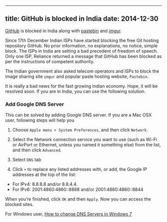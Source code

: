 ----
title: GitHub is blocked in India
date:   2014-12-30
----

[GitHub](https://github.com/) is blocked in India along with [pastebin](http://pastebin.com/) and [imgur](http://imgur.com/).

Since 17th December Indian ISPs have started blocking the free Git hosting
repository GitHub. No prior information, no explanations, no notice,
simple block. The ISPs in India are setting a bad precedent of freedom of speech.
Only one ISP, Reliance returned a message that GitHub has been blocked as per the
instructions of competent authority.

The Indian government also asked telecom operators and ISPs to block the
image sharing site `imgur` and popular paste hosting website, `Pastebin`.

It is really a bad news for the fast growing Indian economy.
Hope, it will be resolved soon. If you are in India, you can use the following solution.

### Add Google DNS Server

This can be solved by adding Google DNS server. If you are a Mac OSX user,
following steps will help you

1. Choose `Apple menu > System Preferences`, and then click `Network`.

2. Select the Network connection service you want to use (such as Wi-Fi or AirPort or Ethernet, unless you named it something else) from the list, and then click `Advanced`.

3. Select `DNS` tab

4. Click `+` to replace any listed addresses with, or add, the Google IP addresses at the top of the list:

  - For IPv4: 8.8.8.8 and/or 8.8.4.4.
  - For IPv6: 2001:4860:4860::8888 and/or 2001:4860:4860::8844

When you’re finished, click `OK` and then `Apply`. Now you can access the blocked sites.

For Windows user, [How to change DNS Servers in Windows 7](http://www.opennicproject.org/configure-your-dns/how-to-change-dns-servers-in-windows-7/)


